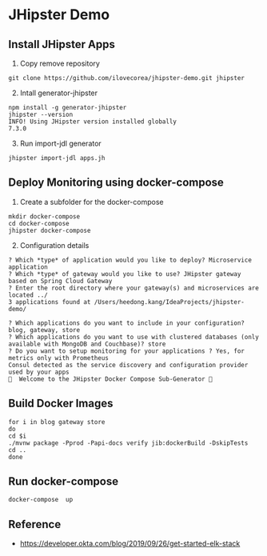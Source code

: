 # JHipster Demo

**Install JHipster Apps**
---

1. Copy remove repository
```shell
git clone https://github.com/ilovecorea/jhipster-demo.git jhipster
```

2. Intall generator-jhipster
```shell
npm install -g generator-jhipster
jhipster --version
INFO! Using JHipster version installed globally
7.3.0
```

3. Run import-jdl generator
```shell
jhipster import-jdl apps.jh
```

**Deploy Monitoring using docker-compose**
---

1. Create a subfolder for the docker-compose
```shell
mkdir docker-compose
cd docker-compose
jhipster docker-compose
```

2. Configuration details
```shell
? Which *type* of application would you like to deploy? Microservice application
? Which *type* of gateway would you like to use? JHipster gateway based on Spring Cloud Gateway
? Enter the root directory where your gateway(s) and microservices are located ../
3 applications found at /Users/heedong.kang/IdeaProjects/jhipster-demo/

? Which applications do you want to include in your configuration? blog, gateway, store
? Which applications do you want to use with clustered databases (only available with MongoDB and Couchbase)? store
? Do you want to setup monitoring for your applications ? Yes, for metrics only with Prometheus
Consul detected as the service discovery and configuration provider used by your apps
🐳  Welcome to the JHipster Docker Compose Sub-Generator 🐳
```

**Build Docker Images**
---

```shell
for i in blog gateway store
do
cd $i
./mvnw package -Pprod -Papi-docs verify jib:dockerBuild -DskipTests
cd ..
done
```

**Run docker-compose**
---

```shell
docker-compose  up
```

**Reference**
---

* https://developer.okta.com/blog/2019/09/26/get-started-elk-stack
